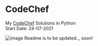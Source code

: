 # CodeChef
My <a href="https://www.codechef.com/users/yashitanamdeo">CodeChef</a> Solutions in Python
<br>
Start Date: 24-07-2021

![image](https://user-images.githubusercontent.com/49322948/159158550-263bc175-f148-406a-b807-3c321437b46c.png)
Readme is to be updated.., soon!
